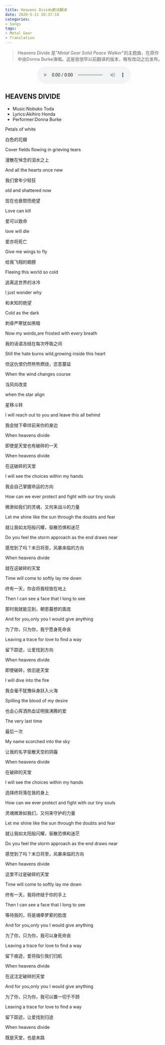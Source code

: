 ```yaml
---
title: Heavens Divide歌词翻译
date: 2020-5-21 20:37:18
categories:
- Songs
tags:
- Metal Gear
- Translation
---
```


>Heavens Divide 是"*Metal Gear Solid Peace Walker*"的主题曲，在原作中由Donna Burke演唱。这是我很早以前翻译的版本，略有改动之后发布。

<audio src="{{site.baseurl}}/assets/musics/Donna-Burke-Heavens-Divide.wav" style="max-height :100%; max-width: 100%; display: block; margin-left: auto; margin-right: auto;" controls="controls" autoplay="autoplay" loop="loop" preload="meta">Your browser does not support the audio tag.</audio>

## HEAVENS DIVIDE

- Music∶Nobuko Toda
- Lyrics∶Akihiro Honda
- Performer∶Donna Burke

Petals of white

白色的花瓣

Cover fields flowing in grieving tears

漫散在悼念的泪水之上

And all the hearts once new

我们曾年少轻狂

old and shattered now

现在也衰颓而绝望

Love can kill

爱可以致命

love will die

爱亦将死亡

Give me wings to fly

给我飞翔的翅膀

Fleeing this world so cold

逃离这世界的冰冷

I just wonder why

和未知的绝望

Cold as the dark

刺骨严寒犹如黑暗

Now my words,are frosted with every breath

我的话语冻结在每次呼吸之间

Still the hate burns wild,growing inside this heart

但这仇恨仍然熊熊燃烧，恣意蔓延

When the wind changes course

当风向改变

when the star align

星移斗转

I will reach out to you and leave this all behind

我会抛下牵绊前来你的身边

When heavens divide

即使是天堂也有破碎的一天

When heavens divide

在这破碎的天堂

I will see the choices within my hands

我会自己掌握命运的方向

How can we ever protect and fight with our tiny souls

微渺如我们的灵魂，又何来战斗的力量

Let me shine like the sun through the doubts and fear

就让我如太阳般闪耀，驱散恐惧和迷茫

Do you feel the storm approach as the end draws near

感觉到了吗？末日将至，风暴来临的方向

When heavens divide

就在这破碎的天堂

Time will come to softly lay me down

终有一天，你会将我轻放在地上

Then I can see a face that I long to see

那时我就能见到，朝思暮想的面庞

And for you,only you I would give anything

为了你，只为你，我宁愿身死命丧

Leaving a trace for love to find a way

留下踪迹，让爱找到方向

When heavens divide

即使破碎，依旧是天堂

I will dive into the fire

我会毫不犹豫纵身跃入火海

Spilling the blood of my desire

也会心挥洒热血证明我沸腾的爱

The very last time

最后一次

My name scorched into the sky

让我的名字驱散天空的阴霾

When heavens divide

在破碎的天堂

I will see the choices within my hands

选择终将落在我的身上

How can we ever protect and fight with our tiny souls

灵魂微渺如我们，又何来守护的力量

Let me shine like the sun through the doubts and fear

就让我如太阳般闪耀，驱散恐惧和迷茫

Do you feel the storm approach as the end draws near

感觉到了吗？末日将至，风暴来临的方向

When heavens divide

这里不过是破碎的天堂

Time will come to softly lay me down

终有一天，我将终结于你的手上

Then I can see a face that I long to see

等待我的，将是魂牵梦萦的脸庞

And for you,only you I would give anything

为了你，只为你，我可以身死命丧

Leaving a trace for love to find a way

留下痕迹，爱将指引我们归航

When heavens divide

在这注定破碎的天堂

And for you,only you I would give anything

为了你，只为你，我可以置一切于不顾

Leaving a trace for love to find a way

留下踪迹，让爱找到归途

When heavens divide

既是天堂，也是末路

